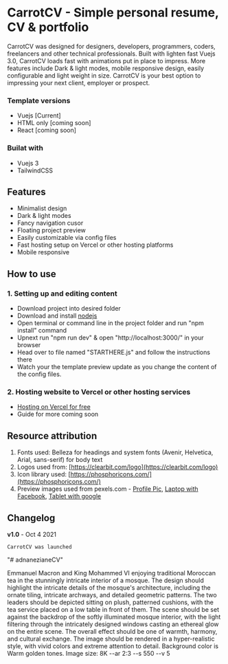 # CarrotCV - Simple personal resume, CV & portfolio

CarrotCV was designed for designers, developers, programmers, coders, freelancers and other technical professionals. Built with lighten fast Vuejs 3.0, CarrotCV loads fast with animations put in place to impress. More features include Dark & light modes, mobile responsive design, easily configurable and light weight in size. CarrotCV is your best option to impressing your next client, employer or prospect.

### Template versions 
- Vuejs [Current]
- HTML only [coming soon]
- React [coming soon]

### Builat with
- Vuejs 3
- TailwindCSS
## Features
- Minimalist design
- Dark & light modes
- Fancy navigation cusor
- Floating project preview
- Easily customizable via config files
- Fast hosting setup on Vercel or other hosting platforms
- Mobile responsive

## How to use
### 1. Setting up and editing content
- Download project into desired folder
- Download and install [nodejs](https://nodejs.org/en/download/)
- Open terminal or command line in the project folder and run "npm install" command
- Upnext run "npm run dev" & open "http://localhost:3000/" in your browser
- Head over to file named "STARTHERE.js" and follow the instructions there
- Watch your the template preview update as you change the content of the config files.
### 2. Hosting website to Vercel or other hosting services
- [Hosting on Vercel for free](https://vercel.com/guides/deploying-vuejs-to-vercel)
- Guide for more coming soon

## Resource attribution
1. Fonts used: Belleza for headings and system fonts (Avenir, Helvetica, Arial, sans-serif) for body text
2. Logos used from: [https://clearbit.com/logo](https://clearbit.com/logo) 
3. Icon library used: [https://phosphoricons.com/](https://phosphoricons.com/)
4. Preview images used from pexels.com - [Profile Pic](https://www.pexels.com/photo/light-sky-fashion-man-7907687/), [Laptop with Facebook](https://www.pexels.com/photo/person-using-a-laptop-6162932/), [Tablet with google](https://www.pexels.com/photo/black-samsung-tablet-display-google-browser-on-screen-218717/)

## Changelog
**v1.0** - Oct 4 2021
```
CarrotCV was launched
```
"# adnanezianeCV" 

Emmanuel Macron and King Mohammed VI enjoying traditional Moroccan tea in the stunningly intricate interior of a mosque. The design should highlight the intricate details of the mosque's architecture, including the ornate tiling, intricate archways, and detailed geometric patterns. The two leaders should be depicted sitting on plush, patterned cushions, with the tea service placed on a low table in front of them. The scene should be set against the backdrop of the softly illuminated mosque interior, with the light filtering through the intricately designed windows casting an ethereal glow on the entire scene. The overall effect should be one of warmth, harmony, and cultural exchange. The image should be rendered in a hyper-realistic style, with vivid colors and extreme attention to detail. Background color is Warm golden tones. Image size: 8K --ar 2:3 --s 550 --v 5
